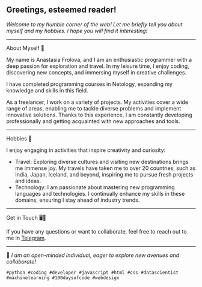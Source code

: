 

 Greetings, esteemed reader!
---

_Welcome to my humble corner of the web! Let me briefly tell you about myself and my hobbies. I hope you will find it interesting!_

---
About Myself 🧸

My name is Anastasia Frolova, and I am an enthusiastic programmer with a deep passion for exploration and travel. In my leisure time, I enjoy coding, discovering new concepts, and immersing myself in creative challenges.

I have completed programming courses in Netology, expanding my knowledge and skills in this field. 

As a freelancer, I work on a variety of projects. My activities cover a wide range of areas, enabling me to tackle diverse problems and implement innovative solutions. Thanks to this experience, I am constantly developing professionally and getting acquainted with new approaches and tools.

---

Hobbies 🐍

I enjoy engaging in activities that inspire creativity and curiosity:

- Travel: Exploring diverse cultures and visiting new destinations brings me immense joy. My travels have taken me to over 20 countries, such as India, Japan, Iceland, and beyond, inspiring me to pursue fresh projects and ideas.
- Technology: I am passionate about mastering new programming languages and technologies. I continually enhance my skills in these domains, ensuring I stay ahead of industry trends.

---

Get in Touch 🖥️📱

If you have any questions or want to collaborate, feel free to reach out to me in [Telegram](https://t.me/YourMsA). 

---

🎀 _I am an open-minded individual, eager to explore new avenues and collaborate!_

    #python #coding #developer #javascript #html #css #datascientist #machinelearning #100daysofcode #webdesign  

